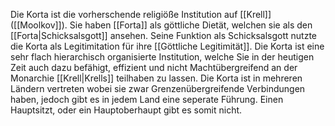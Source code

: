 Die Korta ist die vorherschende religiöße Institution auf [[Krell]] ([[Moolkov]]). Sie haben [[Forta]] als göttliche Dietät, welchen sie als den [[Forta|Schicksalsgott]] ansehen. Seine Funktion als Schicksalsgott nutzte die Korta als Legitimitation für ihre [[Göttliche Legitimität]].
Die Korta ist eine sehr flach hierarchisch organisierte Institution, welche Sie in der heutigen Zeit auch dazu befähigt, effizient und nicht Machtübergreifend an der Monarchie [[Krell|Krells]] teilhaben zu lassen.
Die Korta ist in mehreren Ländern vertreten wobei sie zwar Grenzenübergreifende Verbindungen haben, jedoch gibt es in jedem Land eine seperate Führung.
Einen Hauptsitzt, oder ein Hauptoberhaupt gibt es somit nicht.

